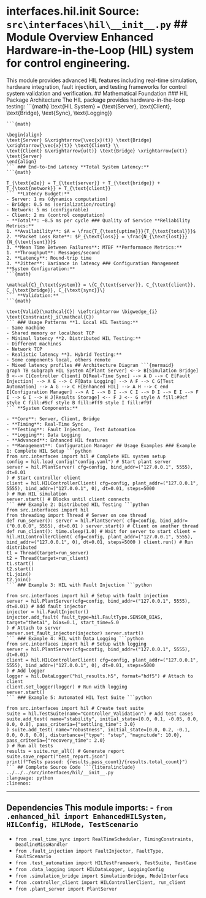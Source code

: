 # interfaces.hil.__init__ **Source:** `src\interfaces\hil\__init__.py` ## Module Overview Enhanced Hardware-in-the-Loop (HIL) system for control engineering.

This module provides advanced HIL features including real-time simulation,
hardware integration, fault injection, and testing frameworks
for control system validation and verification. ## Mathematical Foundation ### HIL Package Architecture The HIL package provides hardware-in-the-loop testing: ```{math}
\text{HIL System} = (\text{Server}, \text{Client}, \text{Bridge}, \text{Sync}, \text{Logging})
``` ### System Integration **Component Interaction:**
```{math}

\begin{align}
\text{Server} &\xrightarrow{\vec{x}(t)} \text{Bridge} \xrightarrow{\vec{x}(t)} \text{Client} \\
\text{Client} &\xrightarrow{u(t)} \text{Bridge} \xrightarrow{u(t)} \text{Server}
\end{align}
``` ### End-to-End Latency **Total System Latency:**
```{math}

T_{\text{e2e}} = T_{\text{server}} + T_{\text{bridge}} + T_{\text{network}} + T_{\text{client}}
``` **Latency Budget:**
- Server: 1 ms (dynamics computation)
- Bridge: 0.5 ms (serialization/routing)
- Network: 5 ms (configurable)
- Client: 2 ms (control computation)
- **Total**: ~8.5 ms per cycle ### Quality of Service **Reliability Metrics:**
1. **Availability**: $A = \frac{T_{\text{uptime}}}{T_{\text{total}}}$
2. **Packet Loss Rate**: $P_{\text{loss}} = \frac{N_{\text{lost}}}{N_{\text{sent}}}$
3. **Mean Time Between Failures**: MTBF **Performance Metrics:**
1. **Throughput**: Messages/second
2. **Latency**: Round-trip time
3. **Jitter**: Variance in latency ### Configuration Management **System Configuration:**
```{math}

\mathcal{C}_{\text{system}} = \{C_{\text{server}}, C_{\text{client}}, C_{\text{bridge}}, C_{\text{sync}}\}
``` **Validation:**
```{math}

\text{Valid}(\mathcal{C}) \Leftrightarrow \bigwedge_{i} \text{Constraint}_i(\mathcal{C})
``` ### Usage Patterns **1. Local HIL Testing:**
- Same machine
- Shared memory or localhost TCP
- Minimal latency **2. Distributed HIL Testing:**
- Different machines
- Network TCP
- Realistic latency **3. Hybrid Testing:**
- Some components local, others remote
- Mixed latency profiles ## Architecture Diagram ```{mermaid}
graph TB subgraph HIL System A[Plant Server] <--> B[Simulation Bridge] B <--> C[Controller Client] D[Real-Time Sync] --> A D --> C E[Fault Injection] --> A E --> C F[Data Logging] --> A F --> C G[Test Automation] --> A G --> C H[Enhanced HIL] --> A H --> C end I[Configuration Manager] --> A I --> B I --> C I --> D I --> E I --> F I --> G I --> H J[Results Storage] <-- F J <-- G style A fill:#9cf style C fill:#9cf style B fill:#ff9 style I fill:#f9f
``` **System Components:**

- **Core**: Server, Client, Bridge
- **Timing**: Real-Time Sync
- **Testing**: Fault Injection, Test Automation
- **Logging**: Data Logging
- **Advanced**: Enhanced HIL features
- **Management**: Configuration Manager ## Usage Examples ### Example 1: Complete HIL Setup ```python
from src.interfaces import hil # Complete HIL system setup
config = hil.load_config("config.yaml") # Start plant server
server = hil.PlantServer( cfg=config, bind_addr=("127.0.0.1", 5555), dt=0.01
) # Start controller client
client = hil.HILControllerClient( cfg=config, plant_addr=("127.0.0.1", 5555), bind_addr=("127.0.0.1", 0), dt=0.01, steps=5000
) # Run HIL simulation
server.start() # Blocks until client connects
``` ### Example 2: Distributed HIL Testing ```python
from src.interfaces import hil
from threading import Thread # Server on one thread
def run_server(): server = hil.PlantServer( cfg=config, bind_addr=("0.0.0.0", 5555), dt=0.01 ) server.start() # Client on another thread
def run_client(): time.sleep(1.0) # Wait for server to start client = hil.HILControllerClient( cfg=config, plant_addr=("127.0.0.1", 5555), bind_addr=("127.0.0.1", 0), dt=0.01, steps=5000 ) client.run() # Run distributed
t1 = Thread(target=run_server)
t2 = Thread(target=run_client)
t1.start()
t2.start()
t1.join()
t2.join()
``` ### Example 3: HIL with Fault Injection ```python

from src.interfaces import hil # Setup with fault injection
server = hil.PlantServer(cfg=config, bind_addr=("127.0.0.1", 5555), dt=0.01) # Add fault injector
injector = hil.FaultInjector()
injector.add_fault( fault_type=hil.FaultType.SENSOR_BIAS, target="theta1", bias=0.1, start_time=5.0
) # Attach to server
server.set_fault_injector(injector) server.start()
``` ### Example 4: HIL with Data Logging ```python
from src.interfaces import hil # Setup with logging
server = hil.PlantServer(cfg=config, bind_addr=("127.0.0.1", 5555), dt=0.01)
client = hil.HILControllerClient( cfg=config, plant_addr=("127.0.0.1", 5555), bind_addr=("127.0.0.1", 0), dt=0.01, steps=5000
) # Add logger
logger = hil.DataLogger("hil_results.h5", format="hdf5") # Attach to client
client.set_logger(logger) # Run with logging
server.start()
``` ### Example 5: Automated HIL Test Suite ```python

from src.interfaces import hil # Create test suite
suite = hil.TestSuite(name="Controller_Validation") # Add test cases
suite.add_test( name="stability", initial_state=[0.0, 0.1, -0.05, 0.0, 0.0, 0.0], pass_criteria={"settling_time": 3.0}
) suite.add_test( name="robustness", initial_state=[0.0, 0.2, -0.1, 0.0, 0.0, 0.0], disturbance={"type": "step", "magnitude": 10.0}, pass_criteria={"recovery_time": 2.0}
) # Run all tests
results = suite.run_all() # Generate report
suite.save_report("test_report.json")
print(f"Tests passed: {results.pass_count}/{results.total_count}")
``` ## Complete Source Code ```{literalinclude} ../../../src/interfaces/hil/__init__.py
:language: python
:linenos:
```

---

## Dependencies This module imports: - `from .enhanced_hil import EnhancedHILSystem, HILConfig, HILMode, TestScenario`

- `from .real_time_sync import RealTimeScheduler, TimingConstraints, DeadlineMissHandler`
- `from .fault_injection import FaultInjector, FaultType, FaultScenario`
- `from .test_automation import HILTestFramework, TestSuite, TestCase`
- `from .data_logging import HILDataLogger, LoggingConfig`
- `from .simulation_bridge import SimulationBridge, ModelInterface`
- `from .controller_client import HILControllerClient, run_client`
- `from .plant_server import PlantServer`
